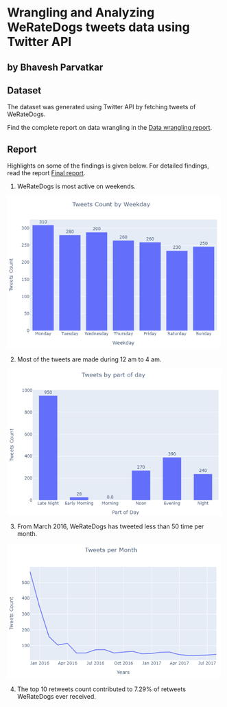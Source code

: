# Wrangling and Analyzing WeRateDogs tweets data using Twitter API
## by Bhavesh Parvatkar

## Dataset
The dataset was generated using Twitter API by fetching tweets of WeRateDogs.

Find the complete report on data wrangling in the [Data wrangling report](wrangle_report.pdf).

## Report 

Highlights on some of the findings is given below. For detailed findings, read the report [Final report](act_report.pdf).

1. WeRateDogs is most active on weekends.

<img src = "images/tweets_per_weekday.png" width="500px">

2. Most of the tweets are made during 12 am to 4 am.

<img src = "images/tweets_per_partofday.png" width="500px">

3. From March 2016, WeRateDogs has tweeted less than 50 time per month.

<img src = "images/tweets_per_month.png" width="500px">

4. The top 10 retweets count contributed to 7.29% of retweets WeRateDogs ever received.